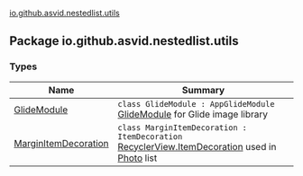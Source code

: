 [io.github.asvid.nestedlist.utils](./index.md)

## Package io.github.asvid.nestedlist.utils

### Types

| Name | Summary |
|---|---|
| [GlideModule](-glide-module/index.md) | `class GlideModule : AppGlideModule`<br>[GlideModule](#) for Glide image library |
| [MarginItemDecoration](-margin-item-decoration/index.md) | `class MarginItemDecoration : ItemDecoration`<br>[RecyclerView.ItemDecoration](#) used in [Photo](#) list |
